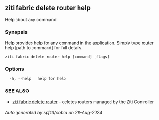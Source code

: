 ## ziti fabric delete router help

Help about any command

### Synopsis

Help provides help for any command in the application.
Simply type router help [path to command] for full details.

```
ziti fabric delete router help [command] [flags]
```

### Options

```
  -h, --help   help for help
```

### SEE ALSO

* [ziti fabric delete router](../router.md)	 - deletes routers managed by the Ziti Controller

###### Auto generated by spf13/cobra on 26-Aug-2024

